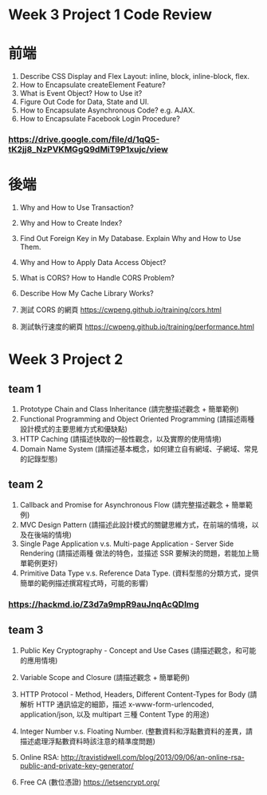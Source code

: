 # Week 3 Project 1 Code Review

# 前端
1. Describe CSS Display and Flex Layout: inline, block, inline-block, flex.
2. How to Encapsulate createElement Feature?
3. What is Event Object? How to Use it?
4. Figure Out Code for Data, State and UI.
5. How to Encapsulate Asynchronous Code? e.g. AJAX.
6. How to Encapsulate Facebook Login Procedure?
### https://drive.google.com/file/d/1qQ5-tK2jj8_NzPVKMGgQ9dMiT9P1xujc/view

# 後端

1. Why and How to Use Transaction?
2. Why and How to Create Index?
3. Find Out Foreign Key in My Database. Explain Why and How to Use Them.
4. Why and How to Apply Data Access Object?
5. What is CORS? How to Handle CORS Problem?
6. Describe How My Cache Library Works?

7. 測試  CORS 的網頁
https://cwpeng.github.io/training/cors.html
8. 測試執行速度的網頁
https://cwpeng.github.io/training/performance.html 

# Week 3 Project 2 

## team 1

1. Prototype Chain and Class Inheritance (請完整描述觀念 + 簡單範例)
2. Functional Programming and Object Oriented Programming (請描述兩種設計模式的主要思維方式和優缺點)
3. HTTP Caching (請描述快取的一般性觀念，以及實際的使用情境)
4. Domain Name System (請描述基本概念，如何建立自有網域、子網域、常見的記錄型態)

## team 2

1. Callback and Promise for Asynchronous Flow (請完整描述觀念 + 簡單範例)
2. MVC Design Pattern (請描述此設計模式的關鍵思維方式，在前端的情境，以及在後端的情境)
3. Single Page Application v.s. Multi-page Application - Server Side Rendering (請描述兩種
做法的特色，並描述 SSR 要解決的問題，若能加上簡單範例更好)
4. Primitive Data Type v.s. Reference Data Type. (資料型態的分類方式，提供簡單的範例描述撰寫程式時，可能的影響)
### https://hackmd.io/Z3d7a9mpR9auJnqAcQDlmg

## team 3

1. Public Key Cryptography - Concept and Use Cases (請描述觀念，和可能的應用情境)
2. Variable Scope and Closure (請描述觀念 + 簡單範例)
3. HTTP Protocol - Method, Headers, Different Content-Types for Body (請解析 HTTP 通訊協定的細節，描述 x-www-form-urlencoded, application/json, 以及 multipart 三種 Content Type 的用途)
4. Integer Number v.s. Floating Number. (整數資料和浮點數資料的差異，請描述處理浮點數資料時該注意的精準度問題)

5. Online RSA:
http://travistidwell.com/blog/2013/09/06/an-online-rsa-public-and-private-key-generator/

6. Free CA (數位憑證)
https://letsencrypt.org/
